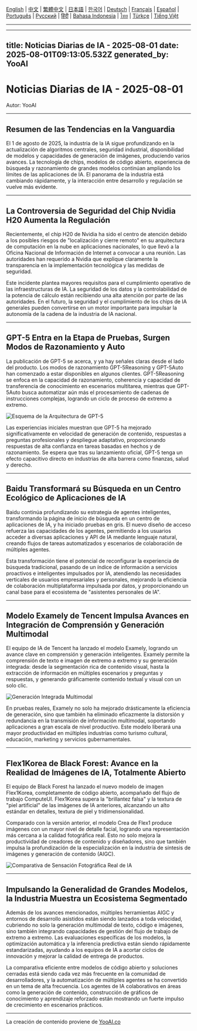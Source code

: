 [English](./en.md) | [中文](./zh.md) | [繁體中文](./zh-TW.md) | [日本語](./ja.md) | [한국어](./ko.md) | [Deutsch](./de.md) | [Français](./fr.md) | [Español](./es.md) | [Português](./pt.md) | [Русский](./ru.md) | [हिंदी](./hi.md) | [Bahasa Indonesia](./id.md) | [ไทย](./th.md) | [Türkçe](./tr.md) | [Tiếng Việt](./vi.md)

---

---
title: Noticias Diarias de IA - 2025-08-01
date: 2025-08-01T09:13:05.532Z
generated_by: YooAI
---

# Noticias Diarias de IA - 2025-08-01

Autor: YooAI

---

## Resumen de las Tendencias en la Vanguardia

El 1 de agosto de 2025, la industria de la IA sigue profundizando en la actualización de algoritmos centrales, seguridad industrial, disponibilidad de modelos y capacidades de generación de imágenes, produciendo varios avances. La tecnología de chips, modelos de código abierto, experiencia de búsqueda y razonamiento de grandes modelos continúan ampliando los límites de las aplicaciones de IA. El panorama de la industria está cambiando rápidamente, y la interacción entre desarrollo y regulación se vuelve más evidente.

---

## La Controversia de Seguridad del Chip Nvidia H20 Aumenta la Regulación

Recientemente, el chip H20 de Nvidia ha sido el centro de atención debido a los posibles riesgos de "localización y cierre remoto" en su arquitectura de computación en la nube en aplicaciones nacionales, lo que llevó a la Oficina Nacional de Información de Internet a convocar a una reunión. Las autoridades han requerido a Nvidia que explique claramente la transparencia en la implementación tecnológica y las medidas de seguridad.

Este incidente plantea mayores requisitos para el cumplimiento operativo de las infraestructuras de IA. La seguridad de los datos y la controlabilidad de la potencia de cálculo están recibiendo una alta atención por parte de las autoridades. En el futuro, la seguridad y el cumplimiento de los chips de IA generales pueden convertirse en un motor importante para impulsar la autonomía de la cadena de la industria de IA nacional.

---

## GPT-5 Entra en la Etapa de Pruebas, Surgen Modos de Razonamiento y Auto

La publicación de GPT-5 se acerca, y ya hay señales claras desde el lado del producto. Los modos de razonamiento GPT-5Reasoning y GPT-5Auto han comenzado a estar disponibles en algunos clientes. GPT-5Reasoning se enfoca en la capacidad de razonamiento, coherencia y capacidad de transferencia de conocimiento en escenarios multitarea, mientras que GPT-5Auto busca automatizar aún más el procesamiento de cadenas de instrucciones complejas, logrando un ciclo de proceso de extremo a extremo.

![Esquema de la Arquitectura de GPT-5](https://images.unsplash.com/photo-1506744038136-46273834b3fb?auto=format&fit=crop&w=800&q=80)

Las experiencias iniciales muestran que GPT-5 ha mejorado significativamente en velocidad de generación de contenido, respuestas a preguntas profesionales y despliegue adaptativo, proporcionando respuestas de alta confianza en tareas basadas en hechos y de razonamiento. Se espera que tras su lanzamiento oficial, GPT-5 tenga un efecto capacitivo directo en industrias de alta barrera como finanzas, salud y derecho.

---

## Baidu Transformará su Búsqueda en un Centro Ecológico de Aplicaciones de IA

Baidu continúa profundizando su estrategia de agentes inteligentes, transformando la página de inicio de búsqueda en un centro de aplicaciones de IA, y ha iniciado pruebas en gris. El nuevo diseño de acceso refuerza las capacidades de los agentes, permitiendo a los usuarios acceder a diversas aplicaciones y API de IA mediante lenguaje natural, creando flujos de tareas automatizados y escenarios de colaboración de múltiples agentes.

Esta transformación tiene el potencial de reconfigurar la experiencia de búsqueda tradicional, pasando de un índice de información a servicios proactivos e inteligentes impulsados por IA, atendiendo las necesidades verticales de usuarios empresariales y personales, mejorando la eficiencia de colaboración multiplataforma impulsada por datos, y proporcionando un canal base para el ecosistema de "asistentes personales de IA".

---

## Modelo Examely de Tencent Impulsa Avances en Integración de Comprensión y Generación Multimodal

El equipo de IA de Tencent ha lanzado el modelo Examely, logrando un avance clave en comprensión y generación inteligentes. Examely permite la comprensión de texto e imagen de extremo a extremo y su generación integrada: desde la segmentación rica de contenido visual, hasta la extracción de información en múltiples escenarios y preguntas y respuestas, y generando gráficamente contenido textual y visual con un solo clic.

![Generación Integrada Multimodal](https://images.unsplash.com/photo-1464983953574-0892a716854b?auto=format&fit=crop&w=800&q=80)

En pruebas reales, Examely no solo ha mejorado drásticamente la eficiencia de generación, sino que también ha eliminado eficazmente la distorsión y redundancia en la transmisión de información multimodal, soportando aplicaciones a gran escala de nivel productivo. Este modelo liberará una mayor productividad en múltiples industrias como turismo cultural, educación, marketing y servicios gubernamentales.

---

## Flex1Korea de Black Forest: Avance en la Realidad de Imágenes de IA, Totalmente Abierto

El equipo de Black Forest ha lanzado el nuevo modelo de imagen Flex1Korea, completamente de código abierto, acompañado del flujo de trabajo ComputeUI. Flex1Korea supera la "brillantez falsa" y la textura de "piel artificial" de las imágenes de IA anteriores, alcanzando un alto estándar en detalles, textura de piel y tridimensionalidad.

Comparado con la versión anterior, el modelo Crea de Flex1 produce imágenes con un mayor nivel de detalle facial, logrando una representación más cercana a la calidad fotográfica real. Esto no solo mejora la productividad de creadores de contenido y diseñadores, sino que también impulsa la profundización de la especialización en la industria de síntesis de imágenes y generación de contenido (AIGC).

![Comparativa de Sensación Fotográfica Real de IA](https://images.unsplash.com/photo-1519125323398-675f0ddb6308?auto=format&fit=crop&w=800&q=80)

---

## Impulsando la Generalidad de Grandes Modelos, la Industria Muestra un Ecosistema Segmentado

Además de los avances mencionados, múltiples herramientas AIGC y entornos de desarrollo asistidos están siendo lanzados a toda velocidad, cubriendo no solo la generación multimodal de texto, código e imágenes, sino también integrando capacidades de gestión del flujo de trabajo de extremo a extremo. Las evaluaciones específicas de los modelos, la optimización automática y la inferencia predictiva están siendo rápidamente estandarizadas, ayudando a los equipos de IA a acortar ciclos de innovación y mejorar la calidad de entrega de productos.

La comparativa eficiente entre modelos de código abierto y soluciones cerradas está siendo cada vez más frecuente en la comunidad de desarrolladores, y la automatización de múltiples agentes se ha convertido en un tema de alta frecuencia. Los agentes de IA colaborativos en áreas como la generación de contenido, construcción de gráficos de conocimiento y aprendizaje reforzado están mostrando un fuerte impulso de crecimiento en escenarios prácticos.

---

La creación de contenido proviene de [YooAI.co](https://yooai.co/)